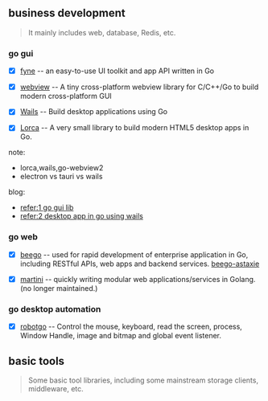 ## business development
> It mainly includes web, database, Redis, etc.

### go gui
- [x] [fyne](https://github.com/fyne-io/fyne) --  an easy-to-use UI toolkit and app API written in Go 
- [x] [webview](https://github.com/webview/webview) -- A tiny cross-platform webview library for C/C++/Go to build modern cross-platform GUI
- [x] [Wails](https://github.com/wailsapp/wails) -- Build desktop applications using Go
- [x] [Lorca](https://github.com/zserge/lorca) -- A very small library to build modern HTML5 desktop apps in Go.


note:
- lorca,wails,go-webview2
- electron vs tauri vs wails

blog:
- [refer:1 go gui lib](https://segmentfault.com/a/1190000040843558)
- [refer:2 desktop app in go using wails](https://learnku.com/go/t/36913)

### go web

- [x] [beego](https://github.com/beego/beego) -- used for rapid development of enterprise application in Go, including RESTful APIs, web apps and backend services. [beego-astaxie](https://github.com/astaxie/beego)
- [x] [martini](https://github.com/go-martini/martini) -- quickly writing modular web applications/services in Golang. (no longer maintained.)


### go desktop automation

- [x] [robotgo](https://github.com/go-vgo/robotgo) -- Control the mouse, keyboard, read the screen, process, Window Handle, image and bitmap and global event listener.


## basic tools
> Some basic tool libraries, including some mainstream storage clients, middleware, etc.